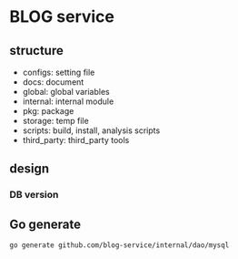 # BLOG service

## structure

- configs: setting file
- docs: document
- global: global variables
- internal: internal module
	<!-- TODO: -->
- pkg: package
- storage: temp file
- scripts: build, install, analysis scripts
- third_party: third_party tools
## design

### DB version

## Go generate

```sh
go generate github.com/blog-service/internal/dao/mysql
```

